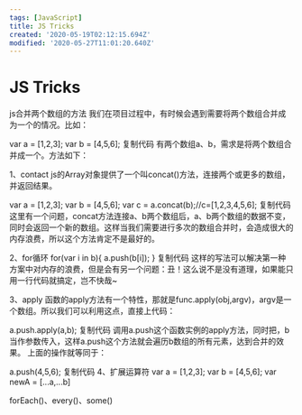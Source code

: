 ```yaml
---
tags: [JavaScript]
title: JS Tricks
created: '2020-05-19T02:12:15.694Z'
modified: '2020-05-27T11:01:20.640Z'
---
```


# JS Tricks
js合并两个数组的方法
我们在项目过程中，有时候会遇到需要将两个数组合并成为一个的情况。比如：

var a = [1,2,3];
var b = [4,5,6];
复制代码
有两个数组a、b，需求是将两个数组合并成一个。方法如下：

1、contact
js的Array对象提供了一个叫concat()方法，连接两个或更多的数组，并返回结果。

var a = [1,2,3];
var b = [4,5,6];
var c = a.concat(b);//c=[1,2,3,4,5,6];
复制代码
这里有一个问题，concat方法连接a、b两个数组后，a、b两个数组的数据不变，同时会返回一个新的数组。这样当我们需要进行多次的数组合并时，会造成很大的内存浪费，所以这个方法肯定不是最好的。

2、for循环
for(var i in b){
  a.push(b[i]);
}
复制代码
这样的写法可以解决第一种方案中对内存的浪费，但是会有另一个问题：丑！这么说不是没有道理，如果能只用一行代码就搞定，岂不快哉~

3、apply
函数的apply方法有一个特性，那就是func.apply(obj,argv)，argv是一个数组。所以我们可以利用这点，直接上代码：

a.push.apply(a,b);
复制代码
调用a.push这个函数实例的apply方法，同时把，b当作参数传入，这样a.push这个方法就会遍历b数组的所有元素，达到合并的效果。 上面的操作就等同于：

a.push(4,5,6);
复制代码
4、扩展运算符
var a = [1,2,3];
var b = [4,5,6];
var newA = [...a,...b]

forEach()、every()、some()
